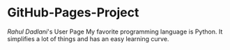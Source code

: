 # GitHub-Pages-Project
*Rahul Dadlani*'s User Page
My favorite programming language is Python. It simplifies a lot of things and has an easy learning curve.